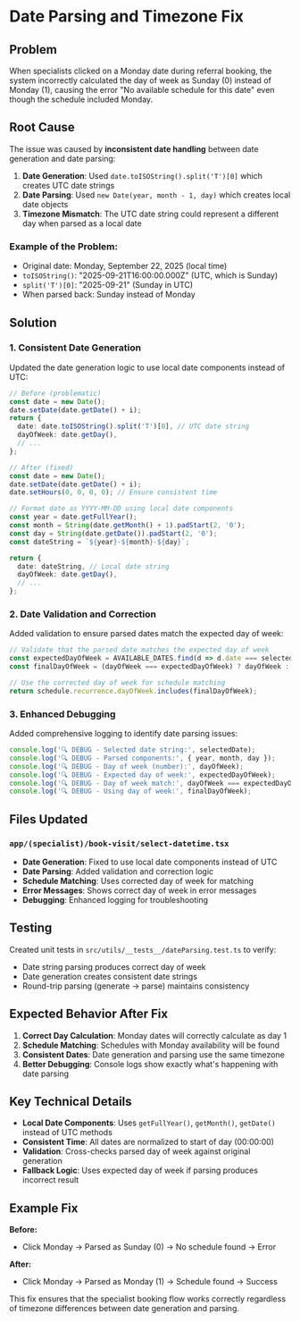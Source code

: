 # Date Parsing and Timezone Fix

## Problem

When specialists clicked on a Monday date during referral booking, the system incorrectly calculated the day of week as Sunday (0) instead of Monday (1), causing the error "No available schedule for this date" even though the schedule included Monday.

## Root Cause

The issue was caused by **inconsistent date handling** between date generation and date parsing:

1. **Date Generation**: Used `date.toISOString().split('T')[0]` which creates UTC date strings
2. **Date Parsing**: Used `new Date(year, month - 1, day)` which creates local date objects
3. **Timezone Mismatch**: The UTC date string could represent a different day when parsed as a local date

### Example of the Problem:
- Original date: Monday, September 22, 2025 (local time)
- `toISOString()`: "2025-09-21T16:00:00.000Z" (UTC, which is Sunday)
- `split('T')[0]`: "2025-09-21" (Sunday in UTC)
- When parsed back: Sunday instead of Monday

## Solution

### 1. Consistent Date Generation

Updated the date generation logic to use local date components instead of UTC:

```typescript
// Before (problematic)
const date = new Date();
date.setDate(date.getDate() + i);
return {
  date: date.toISOString().split('T')[0], // UTC date string
  dayOfWeek: date.getDay(),
  // ...
};

// After (fixed)
const date = new Date();
date.setDate(date.getDate() + i);
date.setHours(0, 0, 0, 0); // Ensure consistent time

// Format date as YYYY-MM-DD using local date components
const year = date.getFullYear();
const month = String(date.getMonth() + 1).padStart(2, '0');
const day = String(date.getDate()).padStart(2, '0');
const dateString = `${year}-${month}-${day}`;

return {
  date: dateString, // Local date string
  dayOfWeek: date.getDay(),
  // ...
};
```

### 2. Date Validation and Correction

Added validation to ensure parsed dates match the expected day of week:

```typescript
// Validate that the parsed date matches the expected day of week
const expectedDayOfWeek = AVAILABLE_DATES.find(d => d.date === selectedDate)?.dayOfWeek;
const finalDayOfWeek = (dayOfWeek === expectedDayOfWeek) ? dayOfWeek : expectedDayOfWeek;

// Use the corrected day of week for schedule matching
return schedule.recurrence.dayOfWeek.includes(finalDayOfWeek);
```

### 3. Enhanced Debugging

Added comprehensive logging to identify date parsing issues:

```typescript
console.log('🔍 DEBUG - Selected date string:', selectedDate);
console.log('🔍 DEBUG - Parsed components:', { year, month, day });
console.log('🔍 DEBUG - Day of week (number):', dayOfWeek);
console.log('🔍 DEBUG - Expected day of week:', expectedDayOfWeek);
console.log('🔍 DEBUG - Day of week match:', dayOfWeek === expectedDayOfWeek);
console.log('🔍 DEBUG - Using day of week:', finalDayOfWeek);
```

## Files Updated

### `app/(specialist)/book-visit/select-datetime.tsx`
- **Date Generation**: Fixed to use local date components instead of UTC
- **Date Parsing**: Added validation and correction logic
- **Schedule Matching**: Uses corrected day of week for matching
- **Error Messages**: Shows correct day of week in error messages
- **Debugging**: Enhanced logging for troubleshooting

## Testing

Created unit tests in `src/utils/__tests__/dateParsing.test.ts` to verify:
- Date string parsing produces correct day of week
- Date generation creates consistent date strings
- Round-trip parsing (generate → parse) maintains consistency

## Expected Behavior After Fix

1. **Correct Day Calculation**: Monday dates will correctly calculate as day 1
2. **Schedule Matching**: Schedules with Monday availability will be found
3. **Consistent Dates**: Date generation and parsing use the same timezone
4. **Better Debugging**: Console logs show exactly what's happening with date parsing

## Key Technical Details

- **Local Date Components**: Uses `getFullYear()`, `getMonth()`, `getDate()` instead of UTC methods
- **Consistent Time**: All dates are normalized to start of day (00:00:00)
- **Validation**: Cross-checks parsed day of week against original generation
- **Fallback Logic**: Uses expected day of week if parsing produces incorrect result

## Example Fix

**Before:**
- Click Monday → Parsed as Sunday (0) → No schedule found → Error

**After:**
- Click Monday → Parsed as Monday (1) → Schedule found → Success

This fix ensures that the specialist booking flow works correctly regardless of timezone differences between date generation and parsing.
